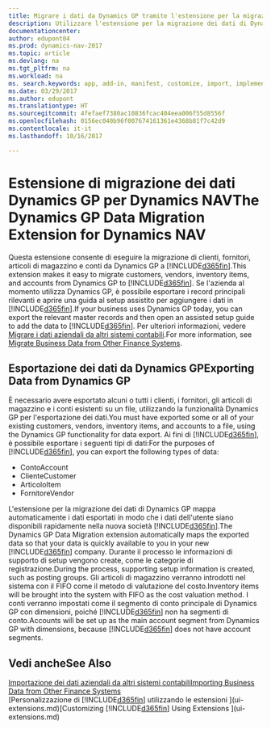 ```yaml
---
title: Migrare i dati da Dynamics GP tramite l'estensione per la migrazione dei dati
description: Utilizzare l'estensione per la migrazione dei dati di Dynamics GP per migrare i dati relativi a clienti, fornitori, articoli di magazzino e conti da Dynamics GP a Dynamics NAV.
documentationcenter: 
author: edupont04
ms.prod: dynamics-nav-2017
ms.topic: article
ms.devlang: na
ms.tgt_pltfrm: na
ms.workload: na
ms. search.keywords: app, add-in, manifest, customize, import, implement
ms.date: 03/29/2017
ms.author: edupont
ms.translationtype: HT
ms.sourcegitcommit: 4fefaef7380ac10836fcac404eea006f55d8556f
ms.openlocfilehash: 0156ec040b96f007674161361e4368b81f7c42d9
ms.contentlocale: it-it
ms.lasthandoff: 10/16/2017

---
```

# <a name="the-dynamics-gp-data-migration-extension-for-dynamics-nav"></a><span data-ttu-id="6d373-103">Estensione di migrazione dei dati Dynamics GP per Dynamics NAV</span><span class="sxs-lookup"><span data-stu-id="6d373-103">The Dynamics GP Data Migration Extension for Dynamics NAV</span></span>
<span data-ttu-id="6d373-104">Questa estensione consente di eseguire la migrazione di clienti, fornitori, articoli di magazzino e conti da Dynamics GP a [!INCLUDE[d365fin](includes/d365fin_md.md)].</span><span class="sxs-lookup"><span data-stu-id="6d373-104">This extension makes it easy to migrate customers, vendors, inventory items, and accounts from Dynamics GP to [!INCLUDE[d365fin](includes/d365fin_md.md)].</span></span> <span data-ttu-id="6d373-105">Se l'azienda al momento utilizza Dynamics GP, è possibile esportare i record principali rilevanti e aprire una guida al setup assistito per aggiungere i dati in [!INCLUDE[d365fin](includes/d365fin_md.md)].</span><span class="sxs-lookup"><span data-stu-id="6d373-105">If your business uses Dynamics GP today, you can export the relevant master records and then open an assisted setup guide to add the data to [!INCLUDE[d365fin](includes/d365fin_md.md)].</span></span> <span data-ttu-id="6d373-106">Per ulteriori informazioni, vedere [Migrare i dati aziendali da altri sistemi contabili](upload-data.md).</span><span class="sxs-lookup"><span data-stu-id="6d373-106">For more information, see [Migrate Business Data from Other Finance Systems](upload-data.md).</span></span>

## <a name="exporting-data-from-dynamics-gp"></a><span data-ttu-id="6d373-107">Esportazione dei dati da Dynamics GP</span><span class="sxs-lookup"><span data-stu-id="6d373-107">Exporting Data from Dynamics GP</span></span>
<span data-ttu-id="6d373-108">È necessario avere esportato alcuni o tutti i clienti, i fornitori, gli articoli di magazzino e i conti esistenti su un file, utilizzando la funzionalità Dynamics GP per l'esportazione dei dati.</span><span class="sxs-lookup"><span data-stu-id="6d373-108">You must have exported some or all of your existing customers, vendors, inventory items, and accounts to a file, using the Dynamics GP functionality for data export.</span></span> <span data-ttu-id="6d373-109">Ai fini di [!INCLUDE[d365fin](includes/d365fin_md.md)], è possibile esportare i seguenti tipi di dati:</span><span class="sxs-lookup"><span data-stu-id="6d373-109">For the purposes of [!INCLUDE[d365fin](includes/d365fin_md.md)], you can export the following types of data:</span></span>

* <span data-ttu-id="6d373-110">Conto</span><span class="sxs-lookup"><span data-stu-id="6d373-110">Account</span></span>  
* <span data-ttu-id="6d373-111">Cliente</span><span class="sxs-lookup"><span data-stu-id="6d373-111">Customer</span></span>  
* <span data-ttu-id="6d373-112">Articolo</span><span class="sxs-lookup"><span data-stu-id="6d373-112">Item</span></span>  
* <span data-ttu-id="6d373-113">Fornitore</span><span class="sxs-lookup"><span data-stu-id="6d373-113">Vendor</span></span>  

<span data-ttu-id="6d373-114">L'estensione per la migrazione dei dati di Dynamics GP mappa automaticamente i dati esportati in modo che i dati dell'utente siano disponibili rapidamente nella nuova società [!INCLUDE[d365fin](includes/d365fin_md.md)].</span><span class="sxs-lookup"><span data-stu-id="6d373-114">The Dynamics GP Data Migration extension automatically maps the exported data so that your data is quickly available to you in your new [!INCLUDE[d365fin](includes/d365fin_md.md)] company.</span></span> <span data-ttu-id="6d373-115">Durante il processo le informazioni di supporto di setup vengono create, come le categorie di registrazione.</span><span class="sxs-lookup"><span data-stu-id="6d373-115">During the process, supporting setup information is created, such as posting groups.</span></span> <span data-ttu-id="6d373-116">Gli articoli di magazzino verranno introdotti nel sistema con il FIFO come il metodo di valutazione del costo.</span><span class="sxs-lookup"><span data-stu-id="6d373-116">Inventory items will be brought into the system with FIFO as the cost valuation method.</span></span> <span data-ttu-id="6d373-117">I conti verranno impostati come il segmento di conto principale di Dynamics GP con dimensioni, poiché [!INCLUDE[d365fin](includes/d365fin_long_md.md)] non ha segmenti di conto.</span><span class="sxs-lookup"><span data-stu-id="6d373-117">Accounts will be set up as the main account segment from Dynamics GP with dimensions, because [!INCLUDE[d365fin](includes/d365fin_long_md.md)] does not have account segments.</span></span>

## <a name="see-also"></a><span data-ttu-id="6d373-118">Vedi anche</span><span class="sxs-lookup"><span data-stu-id="6d373-118">See Also</span></span>
[<span data-ttu-id="6d373-119">Importazione dei dati aziendali da altri sistemi contabili</span><span class="sxs-lookup"><span data-stu-id="6d373-119">Importing Business Data from Other Finance Systems</span></span>](upload-data.md)  
<span data-ttu-id="6d373-120">[Personalizzazione di [!INCLUDE[d365fin](includes/d365fin_md.md)] utilizzando le estensioni ](ui-extensions.md)</span><span class="sxs-lookup"><span data-stu-id="6d373-120">[Customizing [!INCLUDE[d365fin](includes/d365fin_md.md)] Using Extensions ](ui-extensions.md)</span></span>  

